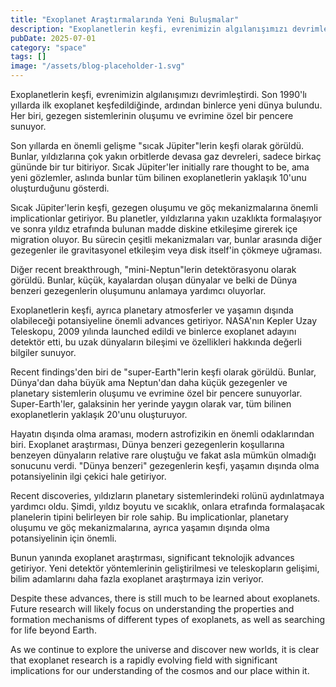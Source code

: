```yaml
---
title: "Exoplanet Araştırmalarında Yeni Buluşmalar"
description: "Exoplanetlerin keşfi, evrenimizin algılanışımızı devrimleştirdi. Son 1990lı yıllarda ilk exoplanet keşfedildiğinde, ardından binlerce yeni dünya bulu..."
pubDate: 2025-07-01
category: "space"
tags: []
image: "/assets/blog-placeholder-1.svg"
---
```


Exoplanetlerin keşfi, evrenimizin algılanışımızı devrimleştirdi. Son 1990'lı yıllarda ilk exoplanet keşfedildiğinde, ardından binlerce yeni dünya bulundu. Her biri, gezegen sistemlerinin oluşumu ve evrimine özel bir pencere sunuyor.

Son yıllarda en önemli gelişme "sıcak Jüpiter"lerin keşfi olarak görüldü. Bunlar, yıldızlarına çok yakın orbitlerde devasa gaz devreleri, sadece birkaç gününde bir tur bitiriyor. Sıcak Jüpiter'ler initially rare thought to be, ama yeni gözlemler, aslında bunlar tüm bilinen exoplanetlerin yaklaşık 10'unu oluşturduğunu gösterdi.

Sıcak Jüpiter'lerin keşfi, gezegen oluşumu ve göç mekanizmalarına önemli implicationlar getiriyor. Bu planetler, yıldızlarına yakın uzaklıkta formalaşıyor ve sonra yıldız etrafında bulunan madde diskine etkileşime girerek içe migration oluyor. Bu sürecin çeşitli mekanizmaları var, bunlar arasında diğer gezegenler ile gravitasyonel etkileşim veya disk itself'in çökmeye uğraması.

Diğer recent breakthrough, "mini-Neptun"lerin detektörasyonu olarak görüldü. Bunlar, küçük, kayalardan oluşan dünyalar ve belki de Dünya benzeri gezegenlerin oluşumunu anlamaya yardımcı oluyorlar.

Exoplanetlerin keşfi, ayrıca planetary atmosferler ve yaşamın dışında olabileceği potansiyeline önemli advances getiriyor. NASA'nın Kepler Uzay Teleskopu, 2009 yılında launched edildi ve binlerce exoplanet adayını detektör etti, bu uzak dünyaların bileşimi ve özellikleri hakkında değerli bilgiler sunuyor.

Recent findings'den biri de "super-Earth"lerin keşfi olarak görüldü. Bunlar, Dünya'dan daha büyük ama Neptun'dan daha küçük gezegenler ve planetary sistemlerin oluşumu ve evrimine özel bir pencere sunuyorlar. Super-Earth'ler, galaksinin her yerinde yaygın olarak var, tüm bilinen exoplanetlerin yaklaşık 20'unu oluşturuyor.

Hayatın dışında olma araması, modern astrofizikin en önemli odaklarından biri. Exoplanet araştırması, Dünya benzeri gezegenlerin koşullarına benzeyen dünyaların relative rare oluştuğu ve fakat asla mümkün olmadığı sonucunu verdi. "Dünya benzeri" gezegenlerin keşfi, yaşamın dışında olma potansiyelinin ilgi çekici hale getiriyor.

Recent discoveries, yıldızların planetary sistemlerindeki rolünü aydınlatmaya yardımcı oldu. Şimdi, yıldız boyutu ve sıcaklık, onlara etrafında formalaşacak planelerin tipini belirleyen bir role sahip. Bu implicationlar, planetary oluşumu ve göç mekanizmalarına, ayrıca yaşamın dışında olma potansiyelinin için önemli.

Bunun yanında exoplanet araştırması, significant teknolojik advances getiriyor. Yeni detektör yöntemlerinin geliştirilmesi ve teleskopların gelişimi, bilim adamlarını daha fazla exoplanet araştırmaya izin veriyor.

Despite these advances, there is still much to be learned about exoplanets. Future research will likely focus on understanding the properties and formation mechanisms of different types of exoplanets, as well as searching for life beyond Earth.

As we continue to explore the universe and discover new worlds, it is clear that exoplanet research is a rapidly evolving field with significant implications for our understanding of the cosmos and our place within it.
